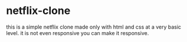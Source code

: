 # netflix-clone
this is a simple netflix clone made only with html and css at a very basic level. it is not even responsive you can make it responsive.
